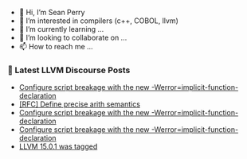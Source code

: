 - 👋 Hi, I’m Sean Perry
- 👀 I’m interested in compilers (c++, COBOL, llvm)
- 🌱 I’m currently learning ...
- 💞️ I’m looking to collaborate on ...
- 📫 How to reach me ...

<!---
s66perry/s66perry is a ✨ special ✨ repository because its `README.md` (this file) appears on your GitHub profile.
You can click the Preview link to take a look at your changes.
--->
### 📕 Latest LLVM Discourse Posts

<!-- DISCOURSE-LLVM:START -->
- [Configure script breakage with the new -Werror=implicit-function-declaration](https://discourse.llvm.org/t/configure-script-breakage-with-the-new-werror-implicit-function-declaration/65213?page=3#post_57)
- [[RFC] Define precise arith semantics](https://discourse.llvm.org/t/rfc-define-precise-arith-semantics/65507#post_4)
- [Configure script breakage with the new -Werror=implicit-function-declaration](https://discourse.llvm.org/t/configure-script-breakage-with-the-new-werror-implicit-function-declaration/65213?page=3#post_56)
- [Configure script breakage with the new -Werror=implicit-function-declaration](https://discourse.llvm.org/t/configure-script-breakage-with-the-new-werror-implicit-function-declaration/65213?page=3#post_55)
- [LLVM 15.0.1 was tagged](https://discourse.llvm.org/t/llvm-15-0-1-was-tagged/65381?page=2#post_24)
<!-- DISCOURSE-LLVM:END -->
